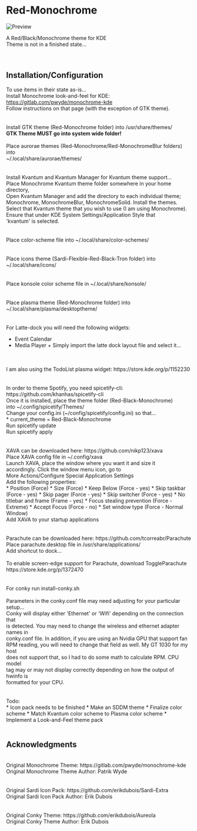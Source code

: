 # Red-Monochrome

![Preview](https://github.com/klandrith/Red-Monochrome/blob/main/preview.png?raw=true)

A Red/Black/Monochrome theme for KDE<br/>
Theme is not in a finished state...<br/>
<br/>
<br/>
## Installation/Configuration

To use items in their state as-is...<br/>
Install Monochrome look-and-feel for KDE: https://gitlab.com/pwyde/monochrome-kde<br/>
Follow instructions on that page (with the exception of GTK theme).<br/>
<br/>
<br/>
Install GTK theme (Red-Monochrome folder) into /usr/share/themes/<br/>
**GTK Theme MUST go into system wide folder!**
<br/>
<br/>
Place aurorae themes (Red-Monochrome/Red-MonochromeBlur folders) into<br/>
~/.local/share/aurorae/themes/<br/>
<br/>
<br/>
Install Kvantum and Kvantum Manager for Kvantum theme support...<br/>
Place Monochrome Kvantum theme folder somewhere in your home directory,<br/>
Open Kvantum Manager and add the directory to each individual theme;<br/>
Monochrome, MonochromeBlur, MonochromeSolid. Install the themes.<br/>
Select that Kvantum theme that you wish to use (I am using Monochrome).<br/>
Ensure that under KDE System Settings/Application Style that<br/>
'kvantum' is selected.<br/>
<br/>
<br/>
Place color-scheme file into ~/.local/share/color-schemes/<br/>
<br/>
<br/>
Place icons theme (Sardi-Flexible-Red-Black-Tron folder) into<br/>
~/.local/share/icons/<br/>
<br/>
<br/>
Place konsole color scheme file in ~/.local/share/konsole/<br/>
<br/>
<br/>
Place plasma theme (Red-Monochrome folder) into<br/>
~/.local/share/plasma/desktoptheme/<br/>
<br/>
<br/>
For Latte-dock you will need the following widgets:<br/>
  * Event Calendar
  * Media Player +
Simply import the latte dock layout file and select it...<br/>
<br/>
<br/>
I am also using the TodoList plasma widget: https://store.kde.org/p/1152230<br/>
<br/>
<br/>
In order to theme Spotify, you need spicetify-cli: https://github.com/khanhas/spicetify-cli<br/>
Once it is installed, place the theme folder (Red-Black-Monochrome)<br/>
into ~/.config/spicetify/Themes/<br/>
Change your config.ini (~/config/spicetify/config.ini) so that...<br/>
  * current_theme           = Red-Black-Monochrome
<br/>
Run spicetify update<br/>
Run spicetify apply<br/>
<br/>
<br/>
XAVA can be downloaded here: https://github.com/nikp123/xava<br/>
Place XAVA config file in ~/.config/xava<br/>
Launch XAVA, place the window where you want it and size it<br/>
accordingly. Click the window menu icon, go to<br/>
More Actions/Configure Special Application Settings<br/>
Add the following properties:<br/>
  * Position (Force)
  * Size (Force)
  * Keep Below (Force - yes)
  * Skip taskbar (Force - yes)
  * Skip pager (Force - yes)
  * Skip switcher (Force - yes)
  * No titlebar and frame (Frame - yes)
  * Focus stealing prevention (Force - Extreme)
  * Accept Focus (Force - no)
  * Set window type (Force - Normal Window)
<br/>
Add XAVA to your startup applications<br/>
<br/>
<br/>
Parachute can be downloaded here: https://github.com/tcorreabr/Parachute<br/>
Place parachute.desktop file in /usr/share/applications/<br/>
Add shortcut to dock...<br/>  
<br/>
To enable screen-edge support for Parachute, download ToggleParachute<br/>
https://store.kde.org/p/1372470<br/>
<br/>
<br/>
For conky run install-conky.sh<br/>
<br/>
Parameters in the conky.conf file may need adjusting for your particular setup...<br/>
Conky will display either 'Ethernet' or 'Wifi' depending on the connection that<br/>
is detected. You may need to change the wireless and ethernet adapter names in<br/>
conky.conf file. In addition, if you are using an Nvidia GPU that support fan<br/>
RPM reading, you will need to change that field as well. My GT 1030 for my host<br/>
does not support that, so I had to do some math to calculate RPM. CPU model<br/>
tag may or may not display correctly depending on how the output of hwinfo is<br/>
formatted for your CPU.<br/>
<br/>
<br/>
Todo:<br/>
  * Icon pack needs to be finished
  * Make an SDDM theme
  * Finalize color scheme
  * Match Kvantum color scheme to Plasma color scheme
  * Implement a Look-and-Feel theme pack
<br/>
<br/>

## Acknowledgments

<br/>
Original Monochrome Theme: https://gitlab.com/pwyde/monochrome-kde<br/>
Original Monochrome Theme Author: Patrik Wyde<br/>
<br/>
<br/>
Original Sardi Icon Pack: https://github.com/erikdubois/Sardi-Extra<br/>
Original Sardi Icon Pack Author: Erik Dubois<br/>
<br/>
<br/>
Original Conky Theme: https://github.com/erikdubois/Aureola<br/>
Original Conky Theme Author: Erik Dubois<br/>
